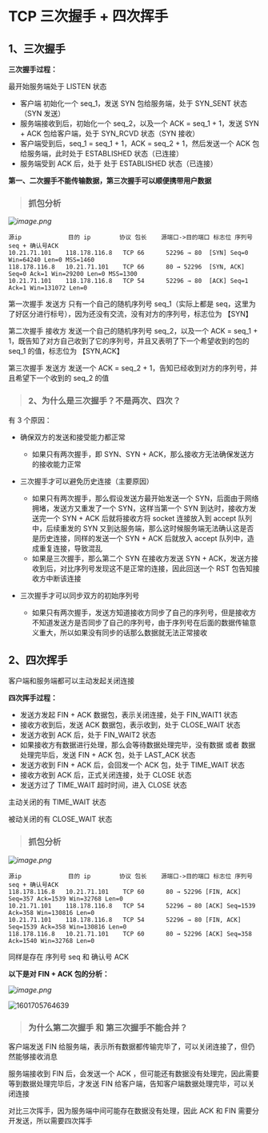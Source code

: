# TCP 三次握手 + 四次挥手



## 1、三次握手



**三次握手过程：**

最开始服务端处于 LISTEN 状态

- 客户端 初始化一个 seq_1，发送 SYN 包给服务端，处于 SYN_SENT 状态（SYN 发送）
- 服务端接收到后，初始化一个 seq_2，以及一个 ACK = seq_1 + 1，发送 SYN + ACK 包给客户端，处于 SYN_RCVD 状态（SYN 接收）
- 客户端受到后，seq_1 = seq_1 + 1，ACK = seq_2 + 1，然后发送一个 ACK 包给服务端，此时处于 ESTABLISHED 状态（已连接）
- 服务端受到 ACK 后，处于 处于 ESTABLISHED 状态（已连接）



**第一、二次握手不能传输数据，第三次握手可以顺便携带用户数据**



> ###  抓包分析

*![image.png](https://pic.leetcode-cn.com/1601703573-JVpYxb-image.png)*

```
源ip				目的 ip		 协议 包长	  源端口->目的端口 标志位	序列号seq + 确认号ACK
10.21.71.101	118.178.116.8	TCP	66		52296 → 80 	[SYN] Seq=0 Win=64240 Len=0 MSS=1460
118.178.116.8	10.21.71.101	TCP	66		80 → 52296 	[SYN, ACK] Seq=0 Ack=1 Win=29200 Len=0 MSS=1300
10.21.71.101	118.178.116.8	TCP	54		52296 → 80 	[ACK] Seq=1 Ack=1 Win=131072 Len=0
```

第一次握手 发送方 只有一个自己的随机序列号 seq_1（实际上都是 seq，这里为了好区分进行标号），因为还没有交流，没有对方的序列号，标志位为 【SYN】

第二次握手 接收方 发送一个自己的随机序列号 seq_2，以及一个 ACK = seq_1 + 1，既告知了对方自己收到了它的序列号，并且又表明了下一个希望收到的包的 seq_1 的值，标志位为 【SYN,ACK】

第三次握手 发送方 发送一个 ACK = seq_2 + 1，告知已经收到对方的序列号，并且希望下一个收到的 seq_2 的值





> ### 2、为什么是三次握手？不是两次、四次？

有 3 个原因：

- 确保双方的发送和接受能力都正常
  - 如果只有两次握手，即 SYN、SYN + ACK，那么接收方无法确保发送方的接收能力正常

- 三次握手才可以避免历史连接（主要原因）
  - 如果只有两次握手，那么假设发送方最开始发送一个 SYN，后面由于网络拥堵，发送方又重发了一个 SYN，这样当第一个 SYN 到达时，接收方发送完一个 SYN + ACK 后就将接收方将 socket 连接放入到 accept 队列中，后续重发的 SYN 又到达服务端，那么这时候服务端无法确认这是否是历史连接，同样的发送一个 SYN + ACK 后就放入 accept 队列中，造成重复连接，导致混乱
  - 如果是三次握手，那么第二个 SYN 在接收方发送 SYN + ACK，发送方接收到后，对比序列号发现这不是正常的连接，因此回送一个 RST 包告知接收方中断该连接
- 三次握手才可以同步双方的初始序列号
  - 如果只有两次握手，发送方知道接收方同步了自己的序列号，但是接收方不知道发送方是否同步了自己的序列号，由于序列号在后面的数据传输意义重大，所以如果没有同步的话那么数据就无法正常接收





## 2、四次挥手



客户端和服务端都可以主动发起关闭连接

**四次挥手过程：**

- 发送方发起 FIN + ACK 数据包，表示关闭连接，处于 FIN_WAIT1 状态
- 接收方收到后，发送 ACK 数据包，表示收到，处于 CLOSE_WAIT 状态
- 发送方收到 ACK 后，处于 FIN_WAIT2 状态
- 如果接收方有数据进行处理，那么会等待数据处理完毕，没有数据 或者 数据处理完毕后，发送 FIN + ACK 包，处于 LAST_ACK 状态
- 发送方收到 FIN + ACK 后，会回发一个 ACK 包，处于 TIME_WAIT 状态
- 接收方收到 ACK 后，正式关闭连接，处于 CLOSE 状态
- 发送方过了 TIME_WAIT 超时时间，进入 CLOSE 状态



主动关闭的有 TIME_WAIT 状态

被动关闭的有 CLOSE_WAIT 状态



> ### 抓包分析

*![image.png](https://pic.leetcode-cn.com/1601705109-tpmVPo-image.png)*

```
源ip				目的 ip		 协议 包长	  源端口->目的端口 标志位	序列号seq + 确认号ACK
118.178.116.8	10.21.71.101	TCP	60		80 → 52296 [FIN, ACK] Seq=357 Ack=1539 Win=32768 Len=0
10.21.71.101	118.178.116.8	TCP	54		52296 → 80 [ACK] Seq=1539 Ack=358 Win=130816 Len=0
10.21.71.101	118.178.116.8	TCP	54		52296 → 80 [FIN, ACK] Seq=1539 Ack=358 Win=130816 Len=0
118.178.116.8	10.21.71.101	TCP	60		80 → 52296 [ACK] Seq=358 Ack=1540 Win=32768 Len=0
```

同样是存在 序列号 seq 和 确认号 ACK



**以下是对 FIN + ACK 包的分析：**

*![image.png](https://pic.leetcode-cn.com/1601705467-DrMzYF-image.png)*

![1601705764639](C:\Users\蒜头王八\AppData\Roaming\Typora\typora-user-images\1601705764639.png)





> ### 为什么第二次握手 和 第三次握手不能合并？

客户端发送 FIN 给服务端，表示所有数据都传输完毕了，可以关闭连接了，但仍然能够接收消息

服务端接收到 FIN 后，会发送一个 ACK ，但可能还有数据没有处理完，因此需要等到数据处理完毕后，才发送 FIN 给客户端，告知客户端数据处理完毕，可以关闭连接

对比三次挥手，因为服务端中间可能存在数据没有处理，因此 ACK 和 FIN 需要分开发送，所以需要四次挥手
